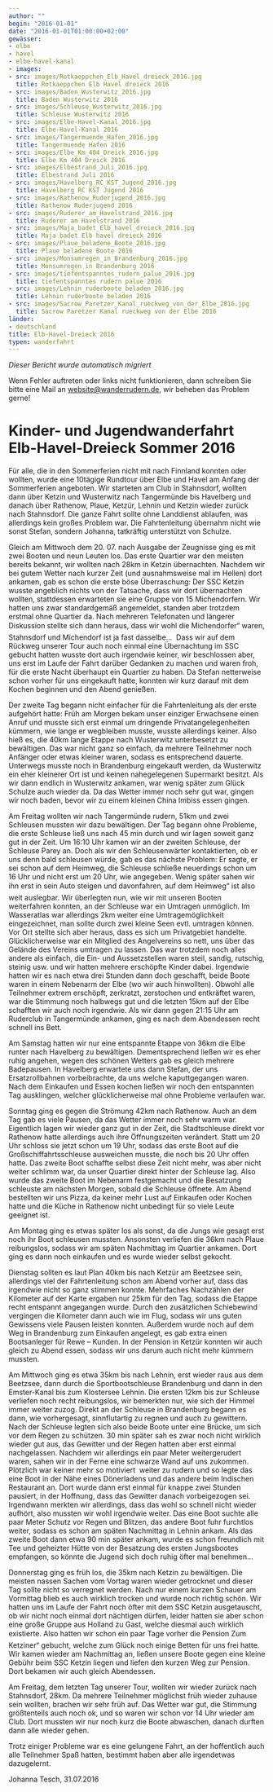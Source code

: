 ```yaml
---
author: ""
begin: "2016-01-01"
date: "2016-01-01T01:00:00+02:00"
gewässer:
- elbe
- havel
- elbe-havel-kanal
- images:
- src: images/Rotkaeppchen_Elb_Havel_dreieck_2016.jpg
  title: Rotkaeppchen Elb Havel dreieck 2016
- src: images/Baden_Wusterwitz_2016.jpg
  title: Baden Wusterwitz 2016
- src: images/Schleuse_Wusterwitz_2016.jpg
  title: Schleuse Wusterwitz 2016
- src: images/Elbe-Havel-Kanal_2016.jpg
  title: Elbe-Havel-Kanal 2016
- src: images/Tangermuende_Hafen_2016.jpg
  title: Tangermuende Hafen 2016
- src: images/Elbe_Km_404_Dreick_2016.jpg
  title: Elbe Km 404 Dreick 2016
- src: images/Elbestrand_Juli_2016.jpg
  title: Elbestrand Juli 2016
- src: images/Havelberg_RC_KST_Jugend_2016.jpg
  title: Havelberg RC KST Jugend 2016
- src: images/Rathenow_Ruderjugend_2016.jpg
  title: Rathenow Ruderjugend 2016
- src: images/Ruderer_am_Havelstrand_2016.jpg
  title: Ruderer am Havelstrand 2016
- src: images/Maja_badet_Elb_havel_dreieck_2016.jpg
  title: Maja badet Elb havel dreieck 2016
- src: images/Plaue_beladene_Boote_2016.jpg
  title: Plaue beladene Boote 2016
- src: images/Monsumregen_in_Brandenburg_2016.jpg
  title: Monsumregen in Brandenburg 2016
- src: images/tiefentspanntes_rudern_palue_2016.jpg
  title: tiefentspanntes rudern palue 2016
- src: images/Lehnin_ruderboote_beladen_2016.jpg
  title: Lehnin ruderboote beladen 2016
- src: images/Sacrow_Paretzer_Kanal_rueckweg_von_der_Elbe_2016.jpg
  title: Sacrow Paretzer Kanal rueckweg von der Elbe 2016
länder:
- deutschland
title: Elb-Havel-Dreieck 2016
typen: wanderfahrt
---
```



*Dieser Bericht wurde automatisch migriert*

Wenn Fehler auftreten oder links nicht funktionieren, dann schreiben Sie bitte eine Mail an website@wanderrudern.de, wir beheben das Problem gerne!



# Kinder- und Jugendwanderfahrt Elb-Havel-Dreieck Sommer 2016


Für alle, die in den Sommerferien nicht mit nach Finnland konnten oder wollten, wurde eine 10tägige Rundtour über Elbe und Havel am Anfang der Sommerferien angeboten. Wir starteten am Club in Stahnsdorf, wollten dann über Ketzin und Wusterwitz nach Tangermünde bis Havelberg und danach über Rathenow, Plaue, Ketzür, Lehnin und Ketzin wieder zurück nach Stahnsdorf. Die ganze Fahrt sollte ohne Landdienst ablaufen, was allerdings kein großes Problem war. Die Fahrtenleitung übernahm nicht wie sonst Stefan, sondern Johanna, tatkräftig unterstützt von Schulze.

Gleich am Mittwoch dem 20. 07. nach Ausgabe der Zeugnisse ging es mit zwei Booten und neun Leuten los. Das erste Quartier war den meisten bereits bekannt, wir wollten nach 28km in Ketzin übernachten. Nachdem wir bei gutem Wetter nach kurzer Zeit (und ausnahmsweise mal im Hellen) dort ankamen, gab es schon die erste böse Überraschung: Der SSC Ketzin wusste angeblich nichts von der Tatsache, dass wir dort übernachten wollten, stattdessen erwarteten sie eine Gruppe von 15 Michendorfern. Wir hatten uns zwar standardgemäß angemeldet, standen aber trotzdem erstmal ohne Quartier da. Nach mehreren Telefonaten und längerer Diskussion stellte sich dann heraus, dass wir wohl die Michendorfer“ waren, Stahnsdorf und Michendorf ist ja fast dasselbe…  Dass wir auf dem Rückweg unserer Tour auch noch einmal eine Übernachtung im SSC gebucht hatten wusste dort auch irgendwie keiner, wir beschlossen aber, uns erst im Laufe der Fahrt darüber Gedanken zu machen und waren froh, für die erste Nacht überhaupt ein Quartier zu haben. Da Stefan netterweise schon vorher für uns eingekauft hatte, konnten wir kurz darauf mit dem Kochen beginnen und den Abend genießen.

Der zweite Tag begann nicht einfacher für die Fahrtenleitung als der erste aufgehört hatte: Früh am Morgen bekam unser einziger Erwachsene einen Anruf und musste sich erst einmal um dringende Privatangelegenheiten kümmern, wie lange er wegbleiben musste, wusste allerdings keiner. Also hieß es, die 40km lange Etappe nach Wusterwitz unterbesetzt zu bewältigen. Das war nicht ganz so einfach, da mehrere Teilnehmer noch Anfänger oder etwas kleiner waren, sodass es entsprechend dauerte. Unterwegs musste noch in Brandenburg eingekauft werden, da Wusterwitz ein eher kleinerer Ort ist und keinen nahegelegenen Supermarkt besitzt. Als wir dann endlich in Wusterwitz ankamen, war wenig später zum Glück Schulze auch wieder da. Da das Wetter immer noch sehr gut war, gingen wir noch baden, bevor wir zu einem kleinen China Imbiss essen gingen.

Am Freitag wollten wir nach Tangermünde rudern, 51km und zwei Schleusen mussten wir dazu bewältigen. Der Tag begann ohne Probleme, die erste Schleuse ließ uns nach 45 min durch und wir lagen soweit ganz gut in der Zeit. Um 16:10 Uhr kamen wir an der zweiten Schleuse, der Schleuse Parey an. Doch als wir den Schleusenwärter kontaktierten, ob er uns denn bald schleusen würde, gab es das nächste Problem: Er sagte, er sei schon auf dem Heimweg, die Schleuse schließe neuerdings schon um 16 Uhr und nicht erst um 20 Uhr, wie angegeben. Wenig später sahen wir ihn erst in sein Auto steigen und davonfahren, auf dem Heimweg“ ist also weit auslegbar. Wir überlegten nun, wie wir mit unseren Booten weiterfahren konnten, an der Schleuse war ein Umtragen unmöglich. Im Wasseratlas war allerdings 2km weiter eine Umtragemöglichkeit eingezeichnet, man sollte durch zwei kleine Seen evtl. umtragen können. Vor Ort stellte sich aber heraus, dass es sich um Privatgebiet handelte. Glücklicherweise war ein Mitglied des Angelvereins so nett, uns über das Gelände des Vereins umtragen zu lassen. Das war trotzdem noch alles andere als einfach, die Ein- und Aussetzstellen waren steil, sandig, rutschig, steinig usw. und wir hatten mehrere erschöpfte Kinder dabei. Irgendwie hatten wir es nach etwa drei Stunden dann doch geschafft, beide Boote waren in einem Nebenarm der Elbe (wo wir auch hinwollten). Obwohl alle Teilnehmer extrem erschöpft, zerkratzt, zerstochen und entkräftet waren, war die Stimmung noch halbwegs gut und die letzten 15km auf der Elbe schafften wir auch noch irgendwie. Als wir dann gegen 21:15 Uhr am Ruderclub in Tangermünde ankamen, ging es nach dem Abendessen recht schnell ins Bett.

Am Samstag hatten wir nur eine entspannte Etappe von 36km die Elbe runter nach Havelberg zu bewältigen. Dementsprechend ließen wir es eher ruhig angehen, wegen des schönen Wetters gab es gleich mehrere Badepausen. In Havelberg erwartete uns dann Stefan, der uns Ersatzrollbahnen vorbeibrachte, da uns welche kaputtgegangen waren. Nach dem Einkaufen und Essen kochen ließen wir noch den entspannten Tag ausklingen, welcher glücklicherweise mal ohne Probleme verlaufen war.

Sonntag ging es gegen die Strömung 42km nach Rathenow. Auch an dem Tag gab es viele Pausen, da das Wetter immer noch sehr warm war. Eigentlich lagen wir wieder ganz gut in der Zeit, die Stadtschleuse direkt vor Rathenow hatte allerdings auch ihre Öffnungszeiten verändert. Statt um 20 Uhr schloss sie jetzt schon um 19 Uhr, sodass das erste Boot auf die Großschiffahrtsschleuse ausweichen musste, die noch bis 20 Uhr offen hatte. Das zweite Boot schaffte selbst diese Zeit nicht mehr, was aber nicht weiter schlimm war, da unser Quartier direkt hinter der Schleuse lag. Also wurde das zweite Boot im Nebenarm festgemacht und die Besatzung schleuste am nächsten Morgen, sobald die Schleuse öffnete. Am Abend bestellten wir uns Pizza, da keiner mehr Lust auf Einkaufen oder Kochen hatte und die Küche in Rathenow nicht unbedingt für so viele Leute geeignet ist.

Am Montag ging es etwas später los als sonst, da die Jungs wie gesagt erst noch ihr Boot schleusen mussten. Ansonsten verliefen die 36km nach Plaue reibungslos, sodass wir am späten Nachmittag im Quartier ankamen. Dort ging es dann noch einkaufen und es wurde wieder selbst gekocht.

Dienstag sollten es laut Plan 40km bis nach Ketzür am Beetzsee sein, allerdings viel der Fahrtenleitung schon am Abend vorher auf, dass das irgendwie nicht so ganz stimmen konnte. Mehrfaches Nachzählen der Kilometer auf der Karte ergaben nur 25km für den Tag, sodass die Etappe recht entspannt angegangen wurde. Durch den zusätzlichen Schiebewind vergingen die Kilometer dann auch wie im Flug, sodass wir uns guten Gewissens viele Pausen leisten konnten. Außerdem wurde noch auf dem Weg in Brandenburg zum Einkaufen angelegt, es gab extra einen Bootsanleger für Rewe – Kunden. In der Pension in Ketzür konnten wir auch gleich zu Abend essen, sodass wir uns darum auch nicht mehr kümmern mussten.

Am Mittwoch ging es etwa 35km bis nach Lehnin, erst wieder raus aus dem Beetzsee, dann durch die Sportbootschleuse Brandenburg und dann in den Emster-Kanal bis zum Klostersee Lehnin. Die ersten 12km bis zur Schleuse verliefen noch recht reibungslos, wir bemerkten nur, wie sich der Himmel immer weiter zuzog. Direkt an der Schleuse in Brandenburg begann es dann, wie vorhergesagt, sinnflutartig zu regnen und auch zu gewittern. Nach der Schleuse legten sich also beide Boote unter eine Brücke, um sich vor dem Regen zu schützen. 30 min später sah es zwar noch nicht wirklich wieder gut aus, das Gewitter und der Regen hatten aber erst einmal nachgelassen. Nachdem wir allerdings ein paar Meter weitergerudert waren, sahen wir in der Ferne eine schwarze Wand auf uns zukommen. Plötzlich war keiner mehr so motiviert  weiter zu rudern und so legte das eine Boot in der Nähe eines Dönerladens und das andere beim Indischen Restaurant an. Dort wurde dann erst einmal für knappe zwei Stunden pausiert, in der Hoffnung, dass das Gewitter danach vorbeigezogen sei. Irgendwann merkten wir allerdings, dass das wohl so schnell nicht wieder aufhört, also mussten wir wohl irgendwie weiter. Das eine Boot suchte alle paar Meter Schutz vor Regen und Blitzen, das andere Boot fuhr furchtlos weiter, sodass es schon am späten Nachmittag in Lehnin ankam. Als das zweite Boot dann etwa 90 min später ankam, wurde es schon freundlich mit Tee und geheizter Hütte von der Besatzung des ersten Jungsbootes empfangen, so könnte die Jugend sich doch ruhig öfter mal benehmen…

Donnerstag ging es früh los, die 35km nach Ketzin zu bewältigen. Die meisten nassen Sachen vom Vortag waren wieder getrocknet und dieser Tag sollte nicht so verregnet werden. Nach nur einem kurzen Schauer am Vormittag blieb es auch wirklich trocken und wurde noch richtig schön. Wir hatten uns im Laufe der Fahrt noch öfter mit dem SSC Ketzin ausgetauscht, ob wir nicht noch einmal dort nächtigen dürfen, leider hatten sie aber schon eine große Gruppe aus Holland zu Gast, welche diesmal auch wirklich existierte. Also hatten wir schon ein paar Tage vorher die Pension Zum Ketziner“ gebucht, welche zum Glück noch einige Betten für uns frei hatte. Wir kamen wieder am Nachmittag an, ließen unsere Boote gegen eine kleine Gebühr beim SSC Ketzin liegen und liefen den kurzen Weg zur Pension. Dort bekamen wir auch gleich Abendessen.

Am Freitag, dem letzten Tag unserer Tour, wollten wir wieder zurück nach Stahnsdorf, 28km. Da mehrere Teilnehmer möglichst früh wieder zuhause sein wollten, brachen wir sehr früh auf. Das Wetter war gut, die Stimmung größtenteils auch noch ok, und so waren wir schon vor 14 Uhr wieder am Club. Dort mussten wir nur noch kurz die Boote abwaschen, danach durften dann alle wieder gehen.

Trotz einiger Probleme war es eine gelungene Fahrt, an der hoffentlich auch alle Teilnehmer Spaß hatten, bestimmt haben aber alle irgendetwas dazugelernt.

Johanna Tesch, 31.07.2016
